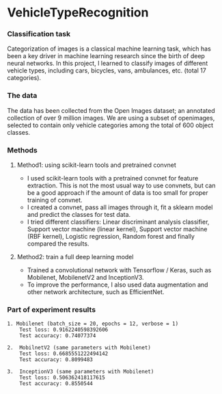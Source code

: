 # VehicleTypeRecognition

### Classification task
Categorization of images is a classical machine learning task, which has been a key driver in machine learning research since the birth of deep neural networks. In this project, I learned to classify images of different vehicle types, including cars, bicycles, vans, ambulances, etc. (total 17 categories).

### The data
The data has been collected from the Open Images dataset; an annotated collection of over 9 million images. We are using a subset of openimages, selected to contain only vehicle categories among the total of 600 object classes.

### Methods
1. Method1: using scikit-learn tools and pretrained convnet
    - I used scikit-learn tools with a pretrained convnet for
feature extraction. This is not the most usual way to use convnets, but can be a good approach if the amount of data is too small for proper training of convnet. 
    - I created a convnet, pass all images through it, fit a sklearn model and predict the classes for test data.
    - I tried different classifiers: Linear discriminant analysis classifier, Support vector machine (linear kernel), Support vector machine (RBF kernel), Logistic regression, Random forest and finally compared the results.

2. Method2: train a full deep learning model 
    -  Trained a convolutional network with Tensorflow / Keras, such as Mobilenet, MobilenetV2 and InceptionV3.
    - To improve the performance, I also used data augmentation and other network architecture, such as EfficientNet.

### Part of experiment results
    1. Mobilenet (batch_size = 20, epochs = 12, verbose = 1)
        Test loss: 0.9162240598392606
        Test accuracy: 0.74077374

    2.	MobilnetV2 (same parameters with Mobilenet)
        Test loss: 0.6685551222494142
        Test accuracy: 0.8099483

    3.	InceptionV3 (same parameters with Mobilenet)
        Test loss: 0.506362418117615
        Test accuracy: 0.8550544

